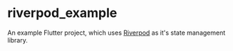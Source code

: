 # riverpod_example

An example Flutter project, which uses [Riverpod](https://pub.dev/packages/flutter_riverpod) as it's state management library.
